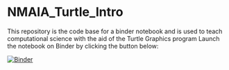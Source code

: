 # NMAIA_Turtle_Intro
This repository is the code base for a binder notebook and is used to teach computational science with the aid of the Turtle Graphics program
Launch the notebook on Binder by clicking the button below:

[![Binder](https://mybinder.org/badge_logo.svg)](https://mybinder.org/v2/gh/racer-core/NMAIA_Turtle_Intro/main?filepath=NMAIA_Turtle_Intro.ipynb)

